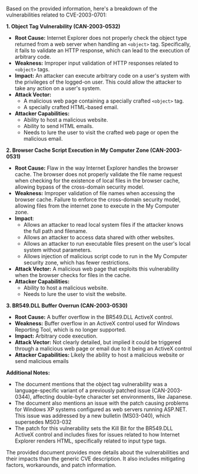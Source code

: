 Based on the provided information, here's a breakdown of the vulnerabilities related to CVE-2003-0701:

**1. Object Tag Vulnerability (CAN-2003-0532)**

*   **Root Cause:** Internet Explorer does not properly check the object type returned from a web server when handling an `<object>` tag. Specifically, it fails to validate an HTTP response, which can lead to the execution of arbitrary code.
*   **Weakness:** Improper input validation of HTTP responses related to `<object>` tags.
*   **Impact:** An attacker can execute arbitrary code on a user's system with the privileges of the logged-on user. This could allow the attacker to take any action on a user's system.
*   **Attack Vector:**
    *   A malicious web page containing a specially crafted `<object>` tag.
    *   A specially crafted HTML-based email.
*   **Attacker Capabilities:**
    *   Ability to host a malicious website.
    *   Ability to send HTML emails.
    *   Needs to lure the user to visit the crafted web page or open the malicious email.

**2. Browser Cache Script Execution in My Computer Zone (CAN-2003-0531)**

*   **Root Cause:** Flaw in the way Internet Explorer handles the browser cache. The browser does not properly validate the file name request when checking for the existence of local files in the browser cache, allowing bypass of the cross-domain security model.
*   **Weakness:** Improper validation of file names when accessing the browser cache. Failure to enforce the cross-domain security model, allowing files from the internet zone to execute in the My Computer zone.
*  **Impact**:
      *  Allows an attacker to read local system files if the attacker knows the full path and filename.
      *  Allows an attacker to access data shared with other websites.
      *  Allows an attacker to run executable files present on the user's local system without parameters.
      *  Allows injection of malicious script code to run in the My Computer security zone, which has fewer restrictions.
*   **Attack Vector:** A malicious web page that exploits this vulnerability when the browser checks for files in the cache.
*   **Attacker Capabilities:**
    *   Ability to host a malicious website.
    *   Needs to lure the user to visit the website.

**3. BR549.DLL Buffer Overrun (CAN-2003-0530)**

*   **Root Cause:** A buffer overflow in the BR549.DLL ActiveX control.
*   **Weakness:** Buffer overflow in an ActiveX control used for Windows Reporting Tool, which is no longer supported.
*   **Impact:** Arbitrary code execution.
*   **Attack Vector:** Not clearly detailed, but implied it could be triggered through a malicious web page or email due to it being an ActiveX control
*   **Attacker Capabilities:**  Likely the ability to host a malicious website or send malicious emails

**Additional Notes:**

*   The document mentions that the object tag vulnerability was a language-specific variant of a previously patched issue (CAN-2003-0344), affecting double-byte character set environments, like Japanese.
*   The document also mentions an issue with the patch causing problems for Windows XP systems configured as web servers running ASP.NET. This issue was addressed by a new bulletin (MS03-040), which supersedes MS03-032
*   The patch for this vulnerability sets the Kill Bit for the BR549.DLL ActiveX control and includes fixes for issues related to how Internet Explorer renders HTML, specifically related to input type tags.

The provided document provides more details about the vulnerabilities and their impacts than the generic CVE description. It also includes mitigating factors, workarounds, and patch information.